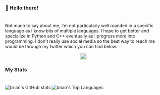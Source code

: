 ### 👋 Hello there!
#

Not much to say about me, I'm not particularly well rounded in a specific language as I know bits of multiple languages. I hope to get better and specialize in Python and C++ eventually as I progress more into programming. I don't really use social media so the best way to reach me would be through my twitter which you can find below.


<p align="center">
 <a href="https://twitter.com/aerostatics300/" target="blank"><img align="center" src="https://cdn.iconscout.com/icon/free/png-256/twitter-213-569318.png" alt="twitter" height="20" width="20" /></a>
 
### My Stats
#

![brian's GitHub stats](https://github-readme-stats.vercel.app/api?username=ilovekyla&show_icons=true&theme=dracula)
![brian's Top Languages](https://github-readme-stats.vercel.app/api/top-langs/?username=ilovekyla&layout=dracula&theme=dracula)
